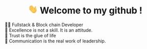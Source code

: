 <h1 align="center"> 
  <img src="https://raw.githubusercontent.com/ABSphreak/ABSphreak/master/gifs/Hi.gif" width="30px"> Welcome to my github !
</h1>

👨‍💻 Fullstack & Block chain Developer <br/>
🚀 Excellence is not a skill. It is an attitude.<br/>
💙 Trust is the glue of life <br/>
🤝 Communication is the real work of leadership. <br/>







































